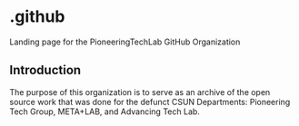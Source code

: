 # .github

Landing page for the PioneeringTechLab GitHub Organization

## Introduction

The purpose of this organization is to serve as an archive of the open source work that was done for the defunct CSUN Departments: Pioneering Tech Group, META+LAB, and Advancing Tech Lab.
